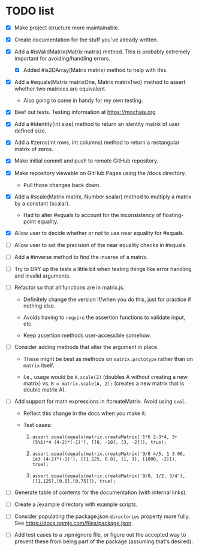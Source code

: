 # TODO list

- [x] Make project structure more maintainable.

- [x] Create documentation for the stuff you've already written.

- [x] Add a #isValidMatrix(Matrix matrix) method. This is probably extremely important for avoiding/handling errors.

    * [x] Added #is2DArray(Matrix matrix) method to help with this.

- [x] Add a #equals(Matrix matrixOne, Matrix matrixTwo) method to assert whether two matrices are equivalent.

    * Also going to come in handy for my own testing.

- [x] Beef out tests. Testing information at https://mochajs.org

- [x] Add a #identity(int size) method to return an identity matrix of user defined size.

- [x] Add a #zeros(int rows, int columns) method to return a rectangular matrix of zeros.

- [x] Make initial commit and push to remote GitHub repository.

- [x] Make repository viewable on GitHub Pages using the /docs directory.

    * Pull those changes back down.

- [x] Add a #scale(Matrix matrix, Number scalar) method to multiply a matrix by a constant (scalar).

    * Had to alter #equals to account for the inconsistency of floating-point equality.

- [x] Allow user to decide whether or not to use near equality for #equals.

- [ ] Allow user to set the precision of the near equality checks in #equals.

- [ ] Add a #inverse method to find the inverse of a matrix.

- [ ] Try to DRY up the tests a little bit when testing things like error handling and invalid arguments.

- [ ] Refactor so that all functions are in matrix.js.

    * Definitely change the version if/when you do this, just for practice if nothing else.

    * Avoids having to `require` the assertion functions to validate input, etc.

    * Keep assertion methods user-accessible somehow.

- [ ] Consider adding methods that alter the argument in place.

    * These might be best as methods on `matrix.prototype` rather than on `matrix` itself.

    * I.e., usage would be `A.scale(2)` (doubles A without creating a new matrix) vs. `B = matrix.scale(A, 2);` (creates a new matrix that is double matrix A).

- [ ] Add support for math expressions in #createMatrix. Avoid using `eval`.

    * Reflect this change in the docs when you make it.

    * Test cases:

        1. `assert.equal(equals(matrix.createMatrix('1*6 2-3*4, 3+(5%1)*4 (4-2)*(-1)'), [[6, -10], [3, -2]]), true);`

        2. `assert.equal(equals(matrix.createMatrix('9/8 4/5, 1 3.00, 1e3 (4-2)*(-1)'), [[1.125, 0.8], [1, 3], [1000, -2]]), true);`

        3. `assert.equal(equals(matrix.createMatrix('9/8, 1/2, 3/4'), [[1.125],[0.5],[0.75]]), true);`

- [ ] Generate table of contents for the documentation (with internal links).

- [ ] Create a /example directory with example scripts.

- [ ] Consider populating the package.json `directories` property more fully. See https://docs.npmjs.com/files/package.json.

- [ ] Add test cases to a .npmignore file, or figure out the accepted way to prevent these from being part of the package (assuming that's desired).
